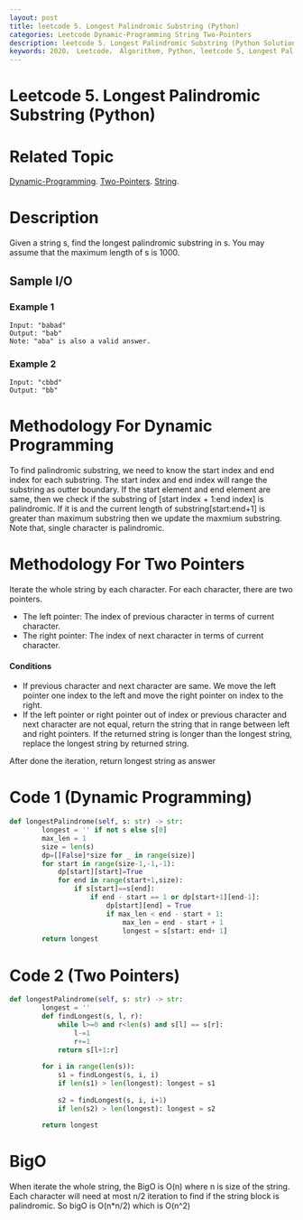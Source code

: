 ```yaml
---
layout: post
title: leetcode 5. Longest Palindromic Substring (Python)
categories: Leetcode Dynamic-Programming String Two-Pointers
description: leetcode 5. Longest Palindromic Substring (Python Solution)
keywords: 2020， Leetcode， Algorithem, Python, leetcode 5, Longest Palindromic Substring, Dynamic Programming, Two Pointers, zhenyu
---
```


# Leetcode 5. Longest Palindromic Substring (Python)

# Related Topic
<a href="/categories/#Dynamic-Programming" target="_blank"> Dynamic-Programming</a>.
<a href="/categories/#Two-Pointers" target="_blank"> Two-Pointers</a>.
<a href="/categories/#String" target="_blank"> String</a>.

# Description
Given a string s, find the longest palindromic substring in s. You may assume that the maximum length of s is 1000.

## Sample I/O
### Example 1
```
Input: "babad"
Output: "bab"
Note: "aba" is also a valid answer.
```

### Example 2
```
Input: "cbbd"
Output: "bb"
```

# Methodology For Dynamic Programming
To find palindromic substring, we need to know the start index and end index for each substring. The start index and end index will range the substring as outter boundary. If the start element and end element are same, then we check if the substring of [start index + 1:end index] is palindromic. If it is and the current length of substring[start:end+1] is greater than maximum substring then we update the maxmium substring. Note that, single character is palindromic.

# Methodology For Two Pointers
Iterate the whole string by each character.
For each character, there are two pointers.
* The left pointer: The index of previous character in terms of current character. 
* The right pointer: The index of next character in terms of current character.

#### Conditions
* If previous character and next character are same. We move the left pointer one index to the left and move the right pointer on index to the right.
* If the left pointer or right pointer out of index or previous character and next character are not equal, return the string that in range between left and right pointers.
If the returned string is longer than the longest string, replace the longest string by returned string.

After done the iteration, return longest string as answer

# Code 1 (Dynamic Programming)
```python
def longestPalindrome(self, s: str) -> str:
        longest = '' if not s else s[0]
        max_len = 1
        size = len(s)
        dp=[[False]*size for _ in range(size)]
        for start in range(size-1,-1,-1):
            dp[start][start]=True
            for end in range(start+1,size):
                if s[start]==s[end]:
                    if end - start == 1 or dp[start+1][end-1]:
                        dp[start][end] = True
                        if max_len < end - start + 1:
                            max_len = end - start + 1
                            longest = s[start: end+ 1]
        return longest
```

# Code 2 (Two Pointers)
```python
def longestPalindrome(self, s: str) -> str:
        longest = ''
        def findLongest(s, l, r):
            while l>=0 and r<len(s) and s[l] == s[r]:
                l-=1
                r+=1
            return s[l+1:r]
        
        for i in range(len(s)):
            s1 = findLongest(s, i, i)
            if len(s1) > len(longest): longest = s1
            
            s2 = findLongest(s, i, i+1)
            if len(s2) > len(longest): longest = s2
                
        return longest
```

# BigO
When iterate the whole string, the BigO is O(n) where n is size of the string. Each character will need at most n/2 iteration to find if the string block is palindromic. So bigO is O(n*n/2) which is O(n^2)



